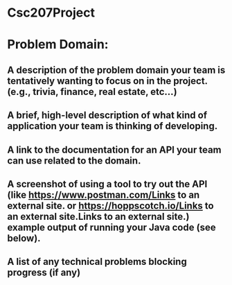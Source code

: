 # Csc207Project

# Problem Domain:
A description of the problem domain your team is tentatively wanting to focus on in the project. (e.g., trivia, finance, real estate, etc…)
- 
A brief, high-level description of what kind of application your team is thinking of developing.
- 
A link to the documentation for an API your team can use related to the domain.
- 
A screenshot of using a tool to try out the API (like https://www.postman.com/Links to an external site. or https://hoppscotch.io/Links to an external site.Links to an external site.)
example output of running your Java code (see below).
- 
A list of any technical problems blocking progress (if any)
- 
